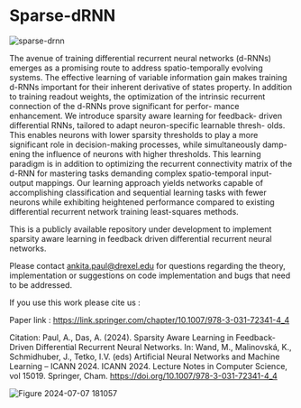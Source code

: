 # Sparse-dRNN

![sparse-drnn](https://github.com/paulankita137/Sparse-dRNN/assets/53861279/58ddafbb-5d46-438f-8fb4-8a9d9b77de11)


The avenue of training differential recurrent neural networks
(d-RNNs) emerges as a promising route to address spatio-temporally
evolving systems. The effective learning of variable information gain
makes training d-RNNs important for their inherent derivative of states
property. In addition to training readout weights, the optimization of the
intrinsic recurrent connection of the d-RNNs prove significant for perfor-
mance enhancement. We introduce sparsity aware learning for feedback-
driven differential RNNs, tailored to adapt neuron-specific learnable thresh-
olds. This enables neurons with lower sparsity thresholds to play a more
significant role in decision-making processes, while simultaneously damp-
ening the influence of neurons with higher thresholds. This learning
paradigm is in addition to optimizing the recurrent connectivity matrix
of the d-RNN for mastering tasks demanding complex spatio-temporal
input-output mappings. Our learning approach yields networks capable
of accomplishing classification and sequential learning tasks with fewer
neurons while exhibiting heightened performance compared to existing
differential recurrent network training least-squares methods. 

This is a publicly available repository under development to implement sparsity aware learning  in feedback driven differential recurrent neural networks. 

Please contact ankita.paul@drexel.edu for questions regarding the theory, implementation or suggestions on code implementation and bugs that need to be addressed. 

If you use this work please cite us :

Paper link : https://link.springer.com/chapter/10.1007/978-3-031-72341-4_4

Citation: Paul, A., Das, A. (2024). Sparsity Aware Learning in Feedback-Driven Differential Recurrent Neural Networks. In: Wand, M., Malinovská, K., Schmidhuber, J., Tetko, I.V. (eds) Artificial Neural Networks and Machine Learning – ICANN 2024. ICANN 2024. Lecture Notes in Computer Science, vol 15019. Springer, Cham. https://doi.org/10.1007/978-3-031-72341-4_4


![Figure 2024-07-07 181057](https://github.com/paulankita137/Sparse-dRNN/assets/53861279/ddb51900-cabc-4ea4-8198-246ec7ab3b23)

